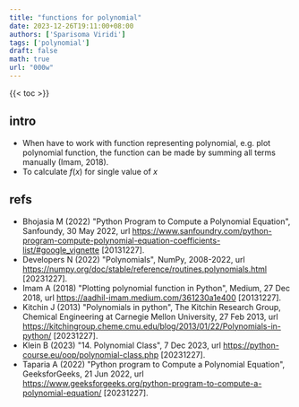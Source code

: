```yaml
---
title: "functions for polynomial"
date: 2023-12-26T19:11:00+08:00
authors: ['Sparisoma Viridi']
tags: ['polynomial']
draft: false
math: true
url: "000w"
---
```

{{< toc >}}


## intro
+ When have to work with function representing polynomial, e.g. plot polynomial function, the function can be made by summing all terms manually (Imam, 2018).
+ To calculate $f(x)$ for single value of $x$

## refs
+ Bhojasia M (2022) "Python Program to Compute a Polynomial Equation", Sanfoundy, 30 May 2022, url https://www.sanfoundry.com/python-program-compute-polynomial-equation-coefficients-list/#google_vignette [20131227].
+ Developers N (2022) "Polynomials", NumPy, 2008-2022, url https://numpy.org/doc/stable/reference/routines.polynomials.html [20231227].
+ Imam A (2018) "Plotting polynomial function in Python", Medium, 27 Dec 2018, url https://aadhil-imam.medium.com/361230a1e400 [20131227].
+ Kitchin J (2013) "Polynomials in python", The Kitchin Research Group, Chemical Engineering at Carnegie Mellon University, 27 Feb 2013, url https://kitchingroup.cheme.cmu.edu/blog/2013/01/22/Polynomials-in-python/ [20231227].
+ Klein B (2023) "14. Polynomial Class", 7 Dec 2023, url https://python-course.eu/oop/polynomial-class.php [20231227].
+ Taparia A (2022) "Python program to Compute a Polynomial Equation", GeeksforGeeks, 21 Jun 2022, url https://www.geeksforgeeks.org/python-program-to-compute-a-polynomial-equation/ [20231227].
